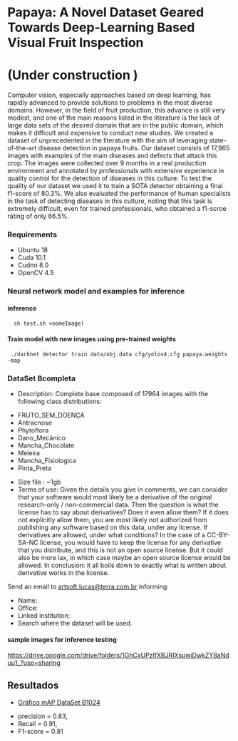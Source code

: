 # Papaya: A Novel Dataset Geared Towards Deep-Learning Based Visual Fruit Inspection
# (Under construction )
Computer vision, especially approaches based on deep learning, has rapidly advanced to provide solutions to problems in the most diverse domains. However, in the field of fruit production, this advance is still very modest, and one of the main reasons listed in the literature is the lack of large data sets of the desired domain that are in the public domain, which makes it difficult and expensive to conduct new studies. We created a dataset of unprecedented in the literature with the aim of leveraging state-of-the-art disease detection in papaya fruits. Our dataset consists of 17,965 images with examples of the main diseases and defects that attack this crop. The images were collected over 9 months in a real production environment and annotated by professionals with extensive experience in quality control for the detection of diseases in this culture.
   To test the quality of our dataset we used it to train a SOTA detector obtaining a final f1-score of 80.3%. We also evaluated the performance of human specialists in the task of detecting diseases in this culture, noting that this task is extremely difficult, even for trained professionals, who obtained a f1-scroe rating of only 66.5%.

### Requirements
- Ubuntu 18
- Cuda 10.1
- Cudnn 8.0
- OpenCV 4.5


### Neural network model and examples for inference

#### inference
      sh test.sh <nomeImage)

#### Train model with new images using pre-trained weights
     ./darknet detector train data/obj.data cfg/yolov4.cfg papaya.weights -map


### DataSet Bcompleta
-  Description: Complete base composed of 17964 images with the following class distributions:

  * FRUTO_SEM_DOENÇA 	  
  * Antracnose		        
  * Phytoftora		        
  * Dano_Mecânico		     
  * Mancha_Chocolate	   
  * Meleira			          
  * Mancha_Fisiologica 
  * Pinta_Preta		       

- Size file   : ~1gb
- Terms of use:
Given the details you give in comments, we can consider that your software would most likely be a derivative of the original research-only / non-commercial data.
Then the question is what the license has to say about derivatives? Does it even allow them? If it does not explicitly allow them, you are most likely not authorized from publishing any software based on this data, under any license.
If derivatives are allowed, under what conditions? In the case of a CC-BY-SA-NC license, you would have to keep the license for any derivative that you distribute, and this is not an open source license. But it could also be more lax, in which case maybe an open source license would be allowed.
In conclusion: it all boils down to exactly what is written about derivative works in the license.

Send an email to artsoft.lucas@terra.com.br informing:
* Name:
* Office:
* Linked institution:
* Search where the dataset will be used.

#### sample images for inference testing
https://drive.google.com/drive/folders/1GhCxUPzlfXBJRIXsuwiDwkZY8aNduu1_?usp=sharing

## Resultados
- [Gráfico mAP DataSet B1024](results/chart.png)
* precision = 0.83, 
* Recall    = 0.91, 
* F1-score  = 0.81
